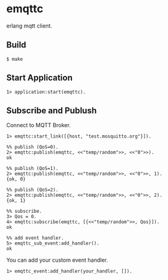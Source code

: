 # emqttc

erlang mqtt client.

## Build

```
$ make
```

## Start Application

```erl-sh
1> application:start(emqttc).
```

## Subscribe and Publush

Connect to MQTT Broker.

```erl-sh
1> emqttc:start_link([{host, "test.mosquitto.org"}]).

%% publish (QoS=0).
2> emqttc:publish(emqttc, <<"temp/random">>, <<"0">>).
ok

%% publish (QoS=1).
2> emqttc:publish(emqttc, <<"temp/random">>, <<"0">>, 1).
{ok, 0}

%% publish (QoS=2).
2> emqttc:publish(emqttc, <<"temp/random">>, <<"0">>, 2).
{ok, 1}

%% subscribe.
3> Qos = 0.
4> emqttc:subscribe(emqttc, [{<<"temp/random">>, Qos}]).
ok

%% add event handler.
5> emqttc_sub_event:add_handler().
ok
```

You can add your custom event handler.

```erl-sh
1> emqttc_event:add_handler(your_handler, []).
```
